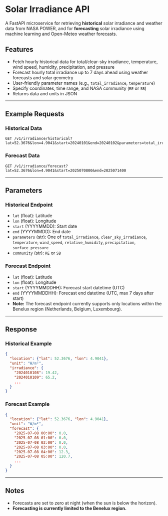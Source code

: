 # Solar Irradiance API

A FastAPI microservice for retrieving **historical** solar irradiance and weather data from NASA POWER, and for **forecasting** solar irradiance using machine learning and Open-Meteo weather forecasts.

## Features

- Fetch hourly historical data for total/clear-sky irradiance, temperature, wind speed, humidity, precipitation, and pressure
- Forecast hourly total irradiance up to 7 days ahead using weather forecasts and solar geometry
- User-friendly parameter names (e.g., `total_irradiance`, `temperature`)
- Specify coordinates, time range, and NASA community (`RE` or `SB`)
- Returns data and units in JSON

---

## Example Requests

### Historical Data

```
GET /v1/irradiance/historical?lat=52.3676&lon=4.9041&start=20240101&end=20240102&parameters=total_irradiance&community=SB
```

### Forecast Data

```
GET /v1/irradiance/forecast?lat=52.3676&lon=4.9041&start=2025070800&end=2025071400
```

---

## Parameters

### Historical Endpoint

- `lat` (float): Latitude
- `lon` (float): Longitude
- `start` (YYYYMMDD): Start date
- `end` (YYYYMMDD): End date
- `parameters` (str): One of `total_irradiance`, `clear_sky_irradiance`, `temperature`, `wind_speed`, `relative_humidity`, `precipitation`, `surface_pressure`
- `community` (str): `RE` or `SB`

### Forecast Endpoint

- `lat` (float): Latitude
- `lon` (float): Longitude
- `start` (YYYYMMDDHH): Forecast start datetime (UTC)
- `end` (YYYYMMDDHH): Forecast end datetime (UTC, max 7 days after start)
- **Note:** The forecast endpoint currently supports only locations within the Benelux region (Netherlands, Belgium, Luxembourg).

---

## Response

### Historical Example

```json
{
  "location": {"lat": 52.3676, "lon": 4.9041},
  "unit": "W/m²",
  "irradiance": {
    "2024010108": 19.42,
    "2024010109": 65.2,
    ...
  }
}
```

### Forecast Example

```json
{
  "location": {"lat": 52.3676, "lon": 4.9041},
  "unit": "W/m²",
  "forecast": {
    "2025-07-08 00:00": 0.0,
    "2025-07-08 01:00": 0.0,
    "2025-07-08 02:00": 0.0,
    "2025-07-08 03:00": 0.0,
    "2025-07-08 04:00": 12.3,
    "2025-07-08 05:00": 120.7,
    ...
  }
}
```

---

## Notes

- Forecasts are set to zero at night (when the sun is below the horizon).
- **Forecasting is currently limited to the Benelux region.**